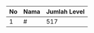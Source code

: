 | No | Nama            | Jumlah Level |
|----|-----------------|--------------|
| 1  | #    |    517        |

